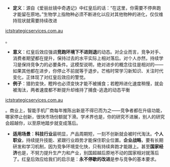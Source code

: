 - **定义**：源自《爱丽丝镜中奇遇记》中红皇后的话：“在这里，你需要不停奔跑才能留在原地。”生物学上指物种必须不断进化以应对其他物种的进化，仅仅维持现状就需要持续改进​

[ictstrategicservices.com.au](https://www.ictstrategicservices.com.au/2017/07/14/113-fantastic-thinking-tools-from-farnam-street/#:~:text=6.%C2%A0Red%20Queen%20Effect%20%28Co,race)

。

- **意义**：红皇后效应强调**竞跑环境下不进则退**的动态。对企业而言，竞争对手、消费者期望都在提升，保持过去的水平实际上相对落后。对个人亦然，持续学习是保持竞争力的必要条件。这模型说明，绝对进步的概念往往是相对的——如果其他都在进步，你停止不前就等于退步。芒格时常学习新知识、关注时代变化，正体现了对红皇后效应的警觉。
- **例子**：猎豹变快，瞪羚也必须变快才能不被捕食；若瞪羚进化速度稍慢，就会被淘汰，两者速度都不断提升却维持了捕食-逃逸的动态平衡​

[ictstrategicservices.com.au](https://www.ictstrategicservices.com.au/2017/07/14/113-fantastic-thinking-tools-from-farnam-street/#:~:text=The%20evolution%20by%20natural%20selection,%E2%80%9D)

。商业上，智能手机厂商每年推陈出新是不得已而为之——竞争者都在升级功能，哪家停止创新，很快市场份额就下滑。学术界也是，你的研究不进展，别人的研究会超越你，以至原地踏步就变成落后。

- **适用场景**：**科技行业**最明显，产品周期短，一刻不创新就会被时代淘汰。**个人职业**，持续提升技能、紧跟行业趋势才能保住职业位置。**企业战略**，要有长期研发和学习机制，因为竞争环境变化快，只有持续奔跑才能跟上。甚至**国家经济**也是，不努力提升生产力和产业，别国超越后原地不动的国家相对就落后了。红皇后效应给我们的启示是：**永不停歇的改进**是参与竞争的基本要求。